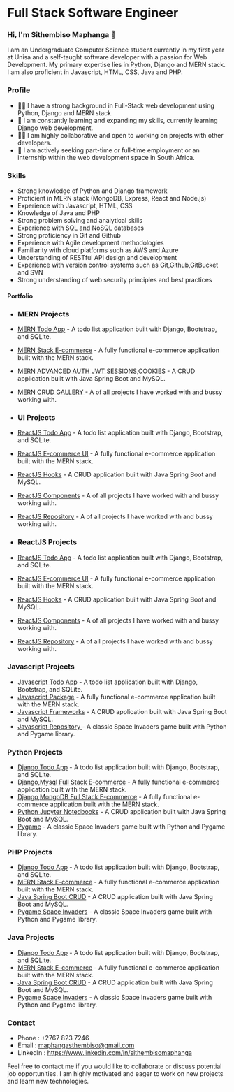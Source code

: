 
# Full Stack Software Engineer
### Hi, I'm Sithembiso Maphanga 👋


I am an Undergraduate Computer Science student currently in my first year at Unisa and a self-taught software developer with a passion for Web Development. My primary expertise lies in Python, Django and MERN stack. I am also proficient in Javascript, HTML, CSS, Java and PHP.

### Profile 
- 👩‍💻 I have a strong background in Full-Stack web development using Python, Django and MERN stack.
- 🧠 I am constantly learning and expanding my skills, currently learning Django web development.
- 👯‍♀️ I am highly collaborative and open to working on projects with other developers.
- 🤔 I am actively seeking part-time or full-time employment or an internship within the web development space in South Africa.

### Skills
- Strong knowledge of Python and Django framework 
- Proficient in MERN stack (MongoDB, Express, React and Node.js) 
- Experience with Javascript, HTML, CSS
- Knowledge of Java and PHP
- Strong problem solving and analytical skills
- Experience with SQL and NoSQL databases
- Strong proficiency in Git and Github
- Experience with Agile development methodologies
- Familiarity with cloud platforms such as AWS and Azure
- Understanding of RESTful API design and development
- Experience with version control systems such as Git,Github,GitBucket and SVN 
- Strong understanding of web security principles and best practices

#### Portfolio
- ### MERN Projects
- [MERN Todo App](https://github.com/sithembisomaphanga/django-todo-app) - A todo list application built with Django, Bootstrap, and SQLite.
- [MERN Stack E-commerce](https://github.com/sithembisomaphanga/mern-stack-e-commerce) - A fully functional e-commerce application built with the MERN stack.
- [MERN ADVANCED AUTH JWT SESSIONS,COOKIES](https://github.com/sithembisomaphanga/java-spring-boot-crud) - A CRUD application built with Java Spring Boot and MySQL.
- [MERN CRUD GALLERY  ](https://github.com/Sithembiso1370/Software_Development) - A of all projects I have worked with and bussy working with.

- ### UI Projects
- [ReactJS Todo App](https://github.com/sithembisomaphanga/django-todo-app) - A todo list application built with Django, Bootstrap, and SQLite.
- [ReactJS E-commerce UI](https://github.com/sithembisomaphanga/mern-stack-e-commerce) - A fully functional e-commerce application built with the MERN stack.
- [ReactJS Hooks](https://github.com/sithembisomaphanga/java-spring-boot-crud) - A CRUD application built with Java Spring Boot and MySQL.
- [ReactJS Components](https://github.com/Sithembiso1370/Software_Development) - A of all projects I have worked with and bussy working with.
- [ReactJS Repository](https://github.com/Sithembiso1370/Software_Development) - A of all projects I have worked with and bussy working with.

- ### ReactJS Projects
- [ReactJS Todo App](https://github.com/sithembisomaphanga/django-todo-app) - A todo list application built with Django, Bootstrap, and SQLite.
- [ReactJS E-commerce UI](https://github.com/sithembisomaphanga/mern-stack-e-commerce) - A fully functional e-commerce application built with the MERN stack.
- [ReactJS Hooks](https://github.com/sithembisomaphanga/java-spring-boot-crud) - A CRUD application built with Java Spring Boot and MySQL.
- [ReactJS Components](https://github.com/Sithembiso1370/Software_Development) - A of all projects I have worked with and bussy working with.
- [ReactJS Repository](https://github.com/Sithembiso1370/Software_Development) - A of all projects I have worked with and bussy working with.


### Javascript Projects
- [Javascript Todo App](https://github.com/sithembisomaphanga/django-todo-app) - A todo list application built with Django, Bootstrap, and SQLite.
- [Javascript Package](https://github.com/sithembisomaphanga/mern-stack-e-commerce) - A fully functional e-commerce application built with the MERN stack.
- [Javascript Frameworks](https://github.com/sithembisomaphanga/java-spring-boot-crud) - A CRUD application built with Java Spring Boot and MySQL.
- [Javascript Repository ](https://github.com/sithembisomaphanga/pygame-space-invaders) - A classic Space Invaders game built with Python and Pygame library.

### Python Projects
- [Django Todo App](https://github.com/sithembisomaphanga/django-todo-app) - A todo list application built with Django, Bootstrap, and SQLite.
- [Django,Mysql Full Stack E-commerce](https://github.com/sithembisomaphanga/mern-stack-e-commerce) - A fully functional e-commerce application built with the MERN stack.
 - [Django,MongoDB Full Stack E-commerce](https://github.com/sithembisomaphanga/mern-stack-e-commerce) - A fully functional e-commerce application built with the MERN stack.
- [Python Jupyter Notedbooks](https://github.com/sithembisomaphanga/java-spring-boot-crud) - A CRUD application built with Java Spring Boot and MySQL.
- [Pygame](https://github.com/sithembisomaphanga/pygame-space-invaders) - A classic Space Invaders game built with Python and Pygame library.

### PHP Projects
- [Django Todo App](https://github.com/sithembisomaphanga/django-todo-app) - A todo list application built with Django, Bootstrap, and SQLite.
- [MERN Stack E-commerce](https://github.com/sithembisomaphanga/mern-stack-e-commerce) - A fully functional e-commerce application built with the MERN stack.
- [Java Spring Boot CRUD](https://github.com/sithembisomaphanga/java-spring-boot-crud) - A CRUD application built with Java Spring Boot and MySQL.
- [Pygame Space Invaders](https://github.com/sithembisomaphanga/pygame-space-invaders) - A classic Space Invaders game built with Python and Pygame library.


### Java Projects
- [Django Todo App](https://github.com/sithembisomaphanga/django-todo-app) - A todo list application built with Django, Bootstrap, and SQLite.
- [MERN Stack E-commerce](https://github.com/sithembisomaphanga/mern-stack-e-commerce) - A fully functional e-commerce application built with the MERN stack.
- [Java Spring Boot CRUD](https://github.com/sithembisomaphanga/java-spring-boot-crud) - A CRUD application built with Java Spring Boot and MySQL.
- [Pygame Space Invaders](https://github.com/sithembisomaphanga/pygame-space-invaders) - A classic Space Invaders game built with Python and Pygame library.



### Contact
- Phone : +2767 823 7246
- Email : maphangasthembiso@gmail.com
- LinkedIn : https://www.linkedin.com/in/sithembisomaphanga

Feel free to contact me if you would like to collaborate or discuss potential job opportunities. I am highly motivated and eager to work on new projects and learn new technologies.
